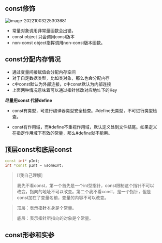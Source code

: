 ## const修饰

![image-20221003225303681](http://pic.shixiaocaia.fun/202210032253762.png)

- 常量对象调用非常量函数会出错。
- const object 只会调用const版本
- non-const object指挥调用non-const版本函数。

## const分配内存情况

- 通过变量间接赋值会分配内存空间
- 对于自定数据类型，比如类对象，那么也会分配内存
- c中const默认为外部连接，c中const默认为内部连接
- 上面两种情况意味着可以通过指针修改对应地址下的Key

**尽量用const 代替define**

- const有类型，可进行编译器类型安全检查。#define无类型，不可进行类型检查。

- const有作用域，而#define不重视作用域，默认定义处到文件结尾。如果定义在指定作用域下有效的常量，那么#define就不能用。

## 顶层const和底层const

```cpp
const int* pInt;
int *const pInt = &someInt;
```

> [!我自己理解]
>
> 我先不看const，第一个首先是一个int型指针，const限制这个指针不可以改变，指向的地址不可以改变。第二个我不看const，是一个指针，但是const加在了变量名前，变量的内容不可以改变。

> 顶层：表示指针本身是个常量。
>
> 底层：表示指针所指向的对象是个常量。

## const**形参和实参**